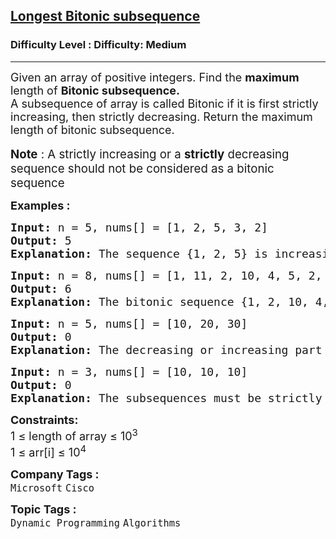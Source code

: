 <h2><a href="https://www.geeksforgeeks.org/problems/longest-bitonic-subsequence0824/1?page=1&difficulty=Medium&status=unsolved&sortBy=submissions">Longest Bitonic subsequence</a></h2><h3>Difficulty Level : Difficulty: Medium</h3><hr><div class="problems_problem_content__Xm_eO"><p><span style="font-size: 18px;">Given an array of positive integers. Find&nbsp;the <strong>maximum</strong> length of <strong>Bitonic subsequence.&nbsp;</strong><br>A subsequence of array is called Bitonic if it is first strictly increasing, then strictly decreasing. R</span><span style="font-size: 18px;">eturn the maximum length of bitonic subsequence.</span><br>&nbsp;<br><span style="font-size: 14pt;"><strong>Note</strong> : A strictly increasing or a <strong>strictly</strong> decreasing sequence should not be considered as a bitonic sequence</span></p>
<p><span style="font-size: 18px;"><strong>Examples :</strong></span></p>
<pre><span style="font-size: 18px;"><strong>Input: </strong>n = 5, nums[] = [1, 2, 5, 3, 2]
<strong>Output: </strong>5
<strong>Explanation: </strong>The sequence {1, 2, 5} is increasing and the sequence {3, 2} is decreasing so merging both we will get length 5.
</span></pre>
<pre><span style="font-size: 18px;"><strong>Input: </strong>n = 8, nums[] = [1, 11, 2, 10, 4, 5, 2, 1]
<strong>Output: </strong>6
<strong>Explanation: </strong>The bitonic sequence {1, 2, 10, 4, 2, 1} has length 6.</span></pre>
<pre><span style="font-size: 18px;"><strong>Input: </strong>n = 5, nums[] = [10, 20, 30]
<strong>Output: </strong>0
<strong>Explanation: </strong>The decreasing or increasing part cannot be empty</span></pre>
<pre><span style="font-size: 18px;"><strong>Input: </strong>n = 3, nums[] = [10, 10, 10]
<strong>Output: </strong>0
<strong>Explanation: </strong>The subsequences must be strictly increasing or decreasing</span>
</pre>
<p><span style="font-size: 18px;"><strong>Constraints:</strong><br>1 ≤&nbsp;length of array ≤ 10<sup>3</sup><br>1 ≤ arr[i] ≤ 10<sup>4</sup></span></p></div><p><span style=font-size:18px><strong>Company Tags : </strong><br><code>Microsoft</code>&nbsp;<code>Cisco</code>&nbsp;<br><p><span style=font-size:18px><strong>Topic Tags : </strong><br><code>Dynamic Programming</code>&nbsp;<code>Algorithms</code>&nbsp;